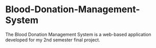 # Blood-Donation-Management-System
The Blood Donation Management System is a web-based application developed for my 2nd semester final project.
